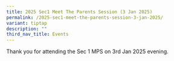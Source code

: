 ```yaml
---
title: 2025 Sec1 Meet The Parents Session (3 Jan 2025)
permalink: /2025-sec1-meet-the-parents-session-3-jan-2025/
variant: tiptap
description: ""
third_nav_title: Events
---
```

<p>Thank you for attending the Sec 1 MPS on 3rd Jan 2025 evening.</p>